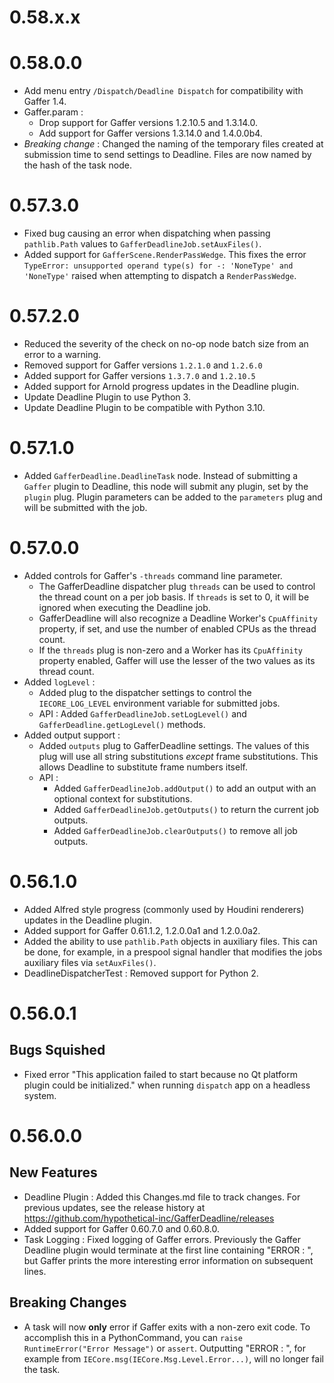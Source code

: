# 0.58.x.x

# 0.58.0.0
- Add menu entry `/Dispatch/Deadline Dispatch` for compatibility with Gaffer 1.4.
- Gaffer.param :
  - Drop support for Gaffer versions 1.2.10.5 and 1.3.14.0.
  - Add support for Gaffer versions 1.3.14.0 and 1.4.0.0b4.
- *Breaking change* : Changed the naming of the temporary files created at submission time to send settings to Deadline. Files are now named by the hash of the task node.

# 0.57.3.0
- Fixed bug causing an error when dispatching when passing `pathlib.Path` values to `GafferDeadlineJob.setAuxFiles()`.
- Added support for `GafferScene.RenderPassWedge`. This fixes the error `TypeError: unsupported operand type(s) for -: 'NoneType' and 'NoneType'` raised when attempting to dispatch a `RenderPassWedge`.

# 0.57.2.0

- Reduced the severity of the check on no-op node batch size from an error to a warning.
- Removed support for Gaffer versions `1.2.1.0` and `1.2.6.0`
- Added support for Gaffer versions `1.3.7.0` and `1.2.10.5`
- Added support for Arnold progress updates in the Deadline plugin.
- Update Deadline Plugin to use Python 3.
- Update Deadline Plugin to be compatible with Python 3.10.

# 0.57.1.0

- Added `GafferDeadline.DeadlineTask` node. Instead of submitting a `Gaffer` plugin to Deadline, this node will submit any plugin, set by the `plugin` plug. Plugin parameters can be added to the `parameters` plug and will be submitted with the job.

# 0.57.0.0

- Added controls for Gaffer's `-threads` command line parameter.
  - The GafferDeadline dispatcher plug `threads` can be used to control the thread count on a per job basis. If `threads` is set to 0, it will be ignored when executing the Deadline job.
  - GafferDeadline will also recognize a Deadline Worker's `CpuAffinity` property, if set, and use the number of enabled CPUs as the thread count.
  - If the `threads` plug is non-zero and a Worker has its `CpuAffinity` property enabled, Gaffer will use the lesser of the two values as its thread count.
- Added `logLevel` :
  - Added plug to the dispatcher settings to control the `IECORE_LOG_LEVEL` environment variable for submitted jobs.
  - API : Added `GafferDeadlineJob.setLogLevel()` and `GafferDeadline.getLogLevel()` methods.
- Added output support :
  - Added `outputs` plug to GafferDeadline settings. The values of this plug will use all string substitutions _except_ frame substitutions. This allows Deadline to substitute frame numbers itself.
  - API : 
    - Added `GafferDeadlineJob.addOutput()` to add an output with an optional context for substitutions.
    - Added `GafferDeadlineJob.getOutputs()` to return the current job outputs.
    - Added `GafferDeadlineJob.clearOutputs()` to remove all job outputs.

# 0.56.1.0

- Added Alfred style progress (commonly used by Houdini renderers) updates in the Deadline plugin.
- Added support for Gaffer 0.61.1.2, 1.2.0.0a1 and 1.2.0.0a2.
- Added the ability to use `pathlib.Path` objects in auxiliary files. This can be done, for example, in a prespool signal handler that modifies the jobs auxiliary files via `setAuxFiles()`.
- DeadlineDispatcherTest : Removed support for Python 2.

# 0.56.0.1
## Bugs Squished
- Fixed error "This application failed to start because no Qt platform plugin could be initialized." when running `dispatch` app on a headless system.

# 0.56.0.0

## New Features

- Deadline Plugin : Added this Changes.md file to track changes. For previous updates, see the release history at https://github.com/hypothetical-inc/GafferDeadline/releases
- Added support for Gaffer 0.60.7.0 and 0.60.8.0.
- Task Logging : Fixed logging of Gaffer errors. Previously the Gaffer Deadline plugin would terminate at the first line containing "ERROR : ", but Gaffer prints the more interesting error information on subsequent lines.
    
## Breaking Changes
- A task will now **only** error if Gaffer exits with a non-zero exit code. To accomplish this in a PythonCommand, you can `raise RuntimeError("Error Message")` or `assert`. Outputting "ERROR : ", for example from `IECore.msg(IECore.Msg.Level.Error...)`, will no longer fail the task.
